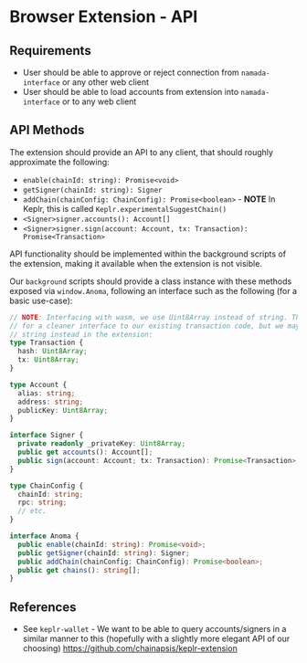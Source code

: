 # Browser Extension - API

## Requirements

- User should be able to approve or reject connection from `namada-interface` or any other web client
- User should be able to load accounts from extension into `namada-interface` or to any web client

## API Methods

The extension should provide an API to any client, that should roughly approximate the following:

- `enable(chainId: string): Promise<void>`
- `getSigner(chainId: string): Signer`
- `addChain(chainConfig: ChainConfig): Promise<boolean>` - **NOTE** In Keplr, this is called `Keplr.experimentalSuggestChain()`
- `<Signer>signer.accounts(): Account[]`
- `<Signer>signer.sign(account: Account, tx: Transaction): Promise<Transaction>`

API functionality should be implemented within the background scripts of the extension, making it available when the extension is not visible.

Our `background` scripts should provide a class instance with these methods exposed via `window.Anoma`, following an interface such as the following (for a basic use-case):

```ts
// NOTE: Interfacing with wasm, we use Uint8Array instead of string. This may make
// for a cleaner interface to our existing transaction code, but we may opt for using
// string instead in the extension:
type Transaction {
  hash: Uint8Array;
  tx: Uint8Array;
}

type Account {
  alias: string;
  address: string;
  publicKey: Uint8Array;
}

interface Signer {
  private readonly _privateKey: Uint8Array;
  public get accounts(): Account[];
  public sign(account: Account; tx: Transaction): Promise<Transaction>;
}

type ChainConfig {
  chainId: string;
  rpc: string;
  // etc.
}

interface Anoma {
  public enable(chainId: string): Promise<void>;
  public getSigner(chainId: string): Signer;
  public addChain(chainConfig: ChainConfig): Promise<boolean>;
  public get chains(): string[];
}
```

## References

- See `keplr-wallet` - We want to be able to query accounts/signers in a similar manner to this (hopefully with a slightly more elegant API of our choosing) <https://github.com/chainapsis/keplr-extension>
